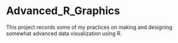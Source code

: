 # Advanced_R_Graphics  

This project records some of my practices on making and designing somewhat advanced data visualization using R.  


